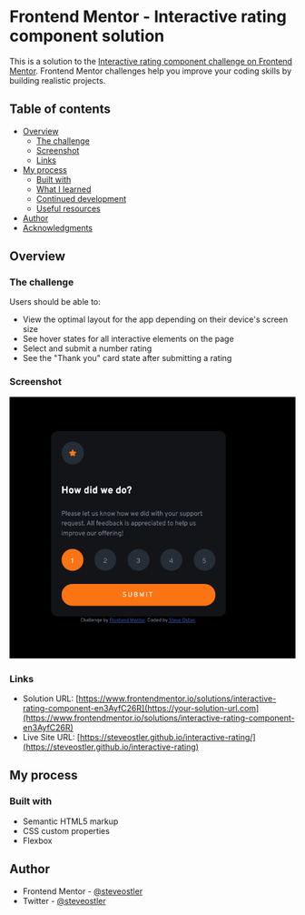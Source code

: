 # Frontend Mentor - Interactive rating component solution

This is a solution to the [Interactive rating component challenge on Frontend Mentor](https://www.frontendmentor.io/challenges/interactive-rating-component-koxpeBUmI). Frontend Mentor challenges help you improve your coding skills by building realistic projects. 

## Table of contents

- [Overview](#overview)
  - [The challenge](#the-challenge)
  - [Screenshot](#screenshot)
  - [Links](#links)
- [My process](#my-process)
  - [Built with](#built-with)
  - [What I learned](#what-i-learned)
  - [Continued development](#continued-development)
  - [Useful resources](#useful-resources)
- [Author](#author)
- [Acknowledgments](#acknowledgments)


## Overview

### The challenge

Users should be able to:

- View the optimal layout for the app depending on their device's screen size
- See hover states for all interactive elements on the page
- Select and submit a number rating
- See the "Thank you" card state after submitting a rating

### Screenshot

![](./screenshot.jpg)


### Links

- Solution URL: [https://www.frontendmentor.io/solutions/interactive-rating-component-en3AyfC26R](https://your-solution-url.com](https://www.frontendmentor.io/solutions/interactive-rating-component-en3AyfC26R)
- Live Site URL: [https://steveostler.github.io/interactive-rating/](https://steveostler.github.io/interactive-rating)

## My process

### Built with

- Semantic HTML5 markup
- CSS custom properties
- Flexbox






## Author

- Frontend Mentor - [@steveostler](https://www.frontendmentor.io/profile/steveostler)
- Twitter - [@steveostler](https://www.twitter.com/steveostler)




